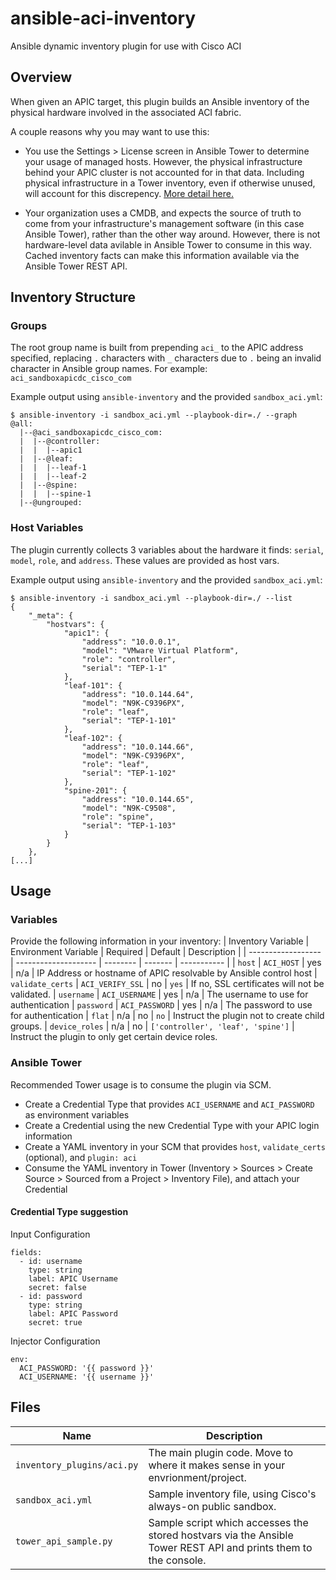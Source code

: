 # ansible-aci-inventory
Ansible dynamic inventory plugin for use with Cisco ACI
## Overview
When given an APIC target, this plugin builds an Ansible inventory of the physical hardware involved in the associated ACI fabric.

A couple reasons why you may want to use this:

- You use the Settings > License screen in Ansible Tower to determine your usage of managed hosts. However, the physical infrastructure behind your APIC cluster is not accounted for in that data. Including physical infrastructure in a Tower inventory, even if otherwise unused, will account for this discrepency. [More detail here.](https://access.redhat.com/articles/3331481)

- Your organization uses a CMDB, and expects the source of truth to come from your infrastructure's management software (in this case Ansible Tower), rather than the other way around. However, there is not hardware-level data avilable in Ansible Tower to consume in this way. Cached inventory facts can make this information available via the Ansible Tower REST API.

## Inventory Structure

### Groups
The root group name is built from prepending `aci_` to the APIC address specified, replacing `.` characters with `_` characters due to `.` being an invalid character in Ansible group names. For example: `aci_sandboxapicdc_cisco_com`

Example output using `ansible-inventory` and the provided `sandbox_aci.yml`:
```
$ ansible-inventory -i sandbox_aci.yml --playbook-dir=./ --graph
@all:
  |--@aci_sandboxapicdc_cisco_com:
  |  |--@controller:
  |  |  |--apic1
  |  |--@leaf:
  |  |  |--leaf-1
  |  |  |--leaf-2
  |  |--@spine:
  |  |  |--spine-1
  |--@ungrouped:
```

### Host Variables
The plugin currently collects 3 variables about the hardware it finds: `serial`, `model`, `role`, and `address`. These values are provided as host vars.

Example output using `ansible-inventory` and the provided `sandbox_aci.yml`:
```
$ ansible-inventory -i sandbox_aci.yml --playbook-dir=./ --list
{
    "_meta": {
        "hostvars": {
            "apic1": {
                "address": "10.0.0.1",
                "model": "VMware Virtual Platform",
                "role": "controller",
                "serial": "TEP-1-1"
            },
            "leaf-101": {
                "address": "10.0.144.64",
                "model": "N9K-C9396PX",
                "role": "leaf",
                "serial": "TEP-1-101"
            },
            "leaf-102": {
                "address": "10.0.144.66",
                "model": "N9K-C9396PX",
                "role": "leaf",
                "serial": "TEP-1-102"
            },
            "spine-201": {
                "address": "10.0.144.65",
                "model": "N9K-C9508",
                "role": "spine",
                "serial": "TEP-1-103"
            }
        }
    },
[...]
```

## Usage

### Variables

Provide the following information in your inventory:
| Inventory Variable | Environment Variable | Required | Default | Description |
| ------------------ | -------------------- | -------- | ------- | ----------- |
| `host`             | `ACI_HOST`           | yes      | n/a     | IP Address or hostname of APIC resolvable by Ansible control host
| `validate_certs`   | `ACI_VERIFY_SSL`     | no       | `yes`     | If no, SSL certificates will not be validated.
| `username`         | `ACI_USERNAME`       | yes      | n/a     | The username to use for authentication
| `password`         | `ACI_PASSWORD`       | yes      | n/a     | The password to use for authentication
| `flat`             | n/a                  | no       | `no`      | Instruct the plugin not to create child groups.
| `device_roles`     | n/a                  | no       | `['controller', 'leaf', 'spine']` | Instruct the plugin to only get certain device roles.

### Ansible Tower

Recommended Tower usage is to consume the plugin via SCM.

- Create a Credential Type that provides `ACI_USERNAME` and `ACI_PASSWORD` as environment variables
- Create a Credential using the new Credential Type with your APIC login information
- Create a YAML inventory in your SCM that provides `host`, `validate_certs` (optional), and `plugin: aci`
- Consume the YAML inventory in Tower (Inventory > Sources > Create Source > Sourced from a Project > Inventory File), and attach your Credential

#### Credential Type suggestion

Input Configuration
```
fields:
  - id: username
    type: string
    label: APIC Username
    secret: false
  - id: password
    type: string
    label: APIC Password
    secret: true
```

Injector Configuration
```
env:
  ACI_PASSWORD: '{{ password }}'
  ACI_USERNAME: '{{ username }}'
```

## Files
| Name | Description |
| ---- | ----------- |
| `inventory_plugins/aci.py` | The main plugin code. Move to where it makes sense in your envrionment/project.
| `sandbox_aci.yml` | Sample inventory file, using Cisco's always-on public sandbox.
| `tower_api_sample.py` | Sample script which accesses the stored hostvars via the Ansible Tower REST API and prints them to the console.
